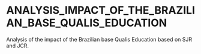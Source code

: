 # ANALYSIS_IMPACT_OF_THE_BRAZILIAN_BASE_QUALIS_EDUCATION
Analysis of the impact of the Brazilian base Qualis Education based on SJR and JCR.
